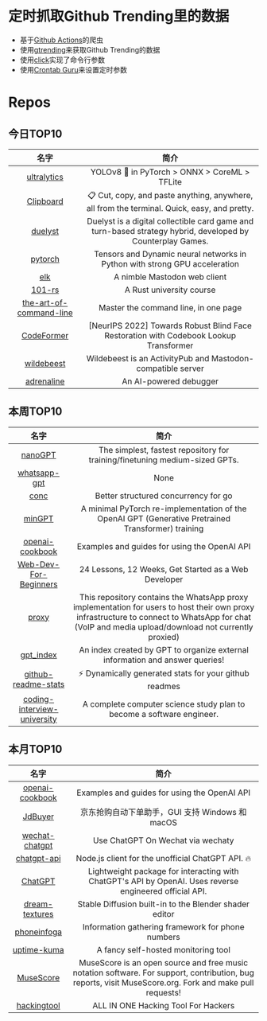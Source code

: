 # 定时抓取Github Trending里的数据
* 基于[Github Actions](https://docs.github.com/en/actions)的爬虫
* 使用[gtrending](https://github.com/hedythedev/gtrending)来获取Github Trending的数据
* 使用[click](https://github.com/pallets/click)实现了命令行参数
* 使用[Crontab Guru](https://crontab.guru/)来设置定时参数

# Repos
## 今日TOP10 
<!-- START OF DAILY_TOP10_REPOS -->
| 名字 | 简介 |
| :----: | :----: |
| [ultralytics](https://github.com/ultralytics/ultralytics) | YOLOv8 🚀 in PyTorch > ONNX > CoreML > TFLite |
| [Clipboard](https://github.com/Slackadays/Clipboard) | 📋 Cut, copy, and paste anything, anywhere, all from the terminal. Quick, easy, and pretty. |
| [duelyst](https://github.com/open-duelyst/duelyst) | Duelyst is a digital collectible card game and turn-based strategy hybrid, developed by Counterplay Games. |
| [pytorch](https://github.com/pytorch/pytorch) | Tensors and Dynamic neural networks in Python with strong GPU acceleration |
| [elk](https://github.com/elk-zone/elk) | A nimble Mastodon web client |
| [101-rs](https://github.com/tweedegolf/101-rs) | A Rust university course |
| [the-art-of-command-line](https://github.com/jlevy/the-art-of-command-line) | Master the command line, in one page |
| [CodeFormer](https://github.com/sczhou/CodeFormer) | [NeurIPS 2022] Towards Robust Blind Face Restoration with Codebook Lookup Transformer |
| [wildebeest](https://github.com/cloudflare/wildebeest) | Wildebeest is an ActivityPub and Mastodon-compatible server |
| [adrenaline](https://github.com/shobrook/adrenaline) | An AI-powered debugger |
<!-- END OF DAILY_TOP10_REPOS -->

## 本周TOP10
<!-- START OF WEEKLY_TOP10_REPOS -->
| 名字 | 简介 |
| :----: | :----: |
| [nanoGPT](https://github.com/karpathy/nanoGPT) | The simplest, fastest repository for training/finetuning medium-sized GPTs. |
| [whatsapp-gpt](https://github.com/danielgross/whatsapp-gpt) | None |
| [conc](https://github.com/sourcegraph/conc) | Better structured concurrency for go |
| [minGPT](https://github.com/karpathy/minGPT) | A minimal PyTorch re-implementation of the OpenAI GPT (Generative Pretrained Transformer) training |
| [openai-cookbook](https://github.com/openai/openai-cookbook) | Examples and guides for using the OpenAI API |
| [Web-Dev-For-Beginners](https://github.com/microsoft/Web-Dev-For-Beginners) | 24 Lessons, 12 Weeks, Get Started as a Web Developer |
| [proxy](https://github.com/WhatsApp/proxy) | This repository contains the WhatsApp proxy implementation for users to host their own proxy infrastructure to connect to WhatsApp for chat (VoIP and media upload/download not currently proxied) |
| [gpt_index](https://github.com/jerryjliu/gpt_index) | An index created by GPT to organize external information and answer queries! |
| [github-readme-stats](https://github.com/anuraghazra/github-readme-stats) | ⚡ Dynamically generated stats for your github readmes |
| [coding-interview-university](https://github.com/jwasham/coding-interview-university) | A complete computer science study plan to become a software engineer. |
<!-- END OF WEEKLY_TOP10_REPOS -->

## 本月TOP10
<!-- START OF MONTHLY_TOP10_REPOS -->
| 名字 | 简介 |
| :----: | :----: |
| [openai-cookbook](https://github.com/openai/openai-cookbook) | Examples and guides for using the OpenAI API |
| [JdBuyer](https://github.com/zas023/JdBuyer) | 京东抢购自动下单助手，GUI 支持 Windows 和 macOS |
| [wechat-chatgpt](https://github.com/fuergaosi233/wechat-chatgpt) | Use ChatGPT On Wechat via wechaty |
| [chatgpt-api](https://github.com/transitive-bullshit/chatgpt-api) | Node.js client for the unofficial ChatGPT API. 🔥 |
| [ChatGPT](https://github.com/acheong08/ChatGPT) | Lightweight package for interacting with ChatGPT's API by OpenAI. Uses reverse engineered official API. |
| [dream-textures](https://github.com/carson-katri/dream-textures) | Stable Diffusion built-in to the Blender shader editor |
| [phoneinfoga](https://github.com/sundowndev/phoneinfoga) | Information gathering framework for phone numbers |
| [uptime-kuma](https://github.com/louislam/uptime-kuma) | A fancy self-hosted monitoring tool |
| [MuseScore](https://github.com/musescore/MuseScore) | MuseScore is an open source and free music notation software. For support, contribution, bug reports, visit MuseScore.org. Fork and make pull requests! |
| [hackingtool](https://github.com/Z4nzu/hackingtool) | ALL IN ONE Hacking Tool For Hackers |
<!-- END OF MONTHLY_TOP10_REPOS -->
